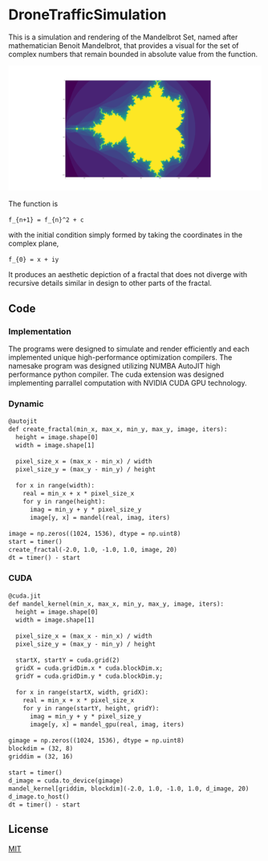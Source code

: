 # DroneTrafficSimulation

This is a simulation and rendering of the Mandelbrot Set,  named after mathematician Benoit Mandelbrot, that provides a visual for the set of complex numbers that remain bounded in absolute value from the function.

![mandelbrot.png](https://github.com/SVJayanthi/MandelbrotSet/blob/master/output/mandelbrot_1.png)

The function is

  `f_{n+1} = f_{n}^2 + c`

with the initial condition simply formed by taking the coordinates in the complex plane,

  `f_{0} = x + iy`

It produces an aesthetic depiction of a fractal that does not diverge with recursive details similar in design to other parts of the fractal.

## Code

### Implementation

The programs were designed to simulate and render efficiently and each implemented unique high-performance optimization compilers. The namesake program was designed utilizing NUMBA AutoJIT high performance python compiler. The cuda extension was designed implementing parrallel computation with NVIDIA CUDA GPU technology. 

### Dynamic

```
@autojit
def create_fractal(min_x, max_x, min_y, max_y, image, iters):
  height = image.shape[0]
  width = image.shape[1]

  pixel_size_x = (max_x - min_x) / width
  pixel_size_y = (max_y - min_y) / height

  for x in range(width):
    real = min_x + x * pixel_size_x
    for y in range(height):
      imag = min_y + y * pixel_size_y 
      image[y, x] = mandel(real, imag, iters)

image = np.zeros((1024, 1536), dtype = np.uint8)
start = timer()
create_fractal(-2.0, 1.0, -1.0, 1.0, image, 20) 
dt = timer() - start
```

### CUDA

```
@cuda.jit
def mandel_kernel(min_x, max_x, min_y, max_y, image, iters):
  height = image.shape[0]
  width = image.shape[1]

  pixel_size_x = (max_x - min_x) / width
  pixel_size_y = (max_y - min_y) / height

  startX, startY = cuda.grid(2)
  gridX = cuda.gridDim.x * cuda.blockDim.x;
  gridY = cuda.gridDim.y * cuda.blockDim.y;

  for x in range(startX, width, gridX):
    real = min_x + x * pixel_size_x
    for y in range(startY, height, gridY):
      imag = min_y + y * pixel_size_y 
      image[y, x] = mandel_gpu(real, imag, iters)

gimage = np.zeros((1024, 1536), dtype = np.uint8)
blockdim = (32, 8)
griddim = (32, 16)

start = timer()
d_image = cuda.to_device(gimage)
mandel_kernel[griddim, blockdim](-2.0, 1.0, -1.0, 1.0, d_image, 20) 
d_image.to_host()
dt = timer() - start
```

## License

[MIT](LICENSE)
